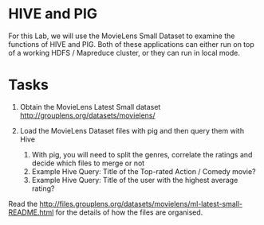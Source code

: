 # HIVE and PIG

For this Lab, we will use the MovieLens Small Dataset to examine the functions
of HIVE and PIG. Both of these applications can either run on top of a working
HDFS / Mapreduce cluster, or they can run in local mode.

# Tasks

1. Obtain the MovieLens Latest Small dataset
<http://grouplens.org/datasets/movielens/>

1. Load the MovieLens Dataset files with pig and then query them with Hive
    1. With pig, you will need to split the genres, correlate the ratings and
       decide which files to merge or not
    1. Example Hive Query: Title of the Top-rated Action / Comedy movie?
    1. Example Hive Query: Title of the user with the highest average rating?

Read the <http://files.grouplens.org/datasets/movielens/ml-latest-small-README.html>
for the details of how the files are organised.


